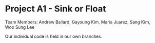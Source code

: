 # Project A1 - Sink or Float
Team Members: Andrew Ballard, Gayoung Kim, Maria Juarez, Sang Kim, Woo Sung Lee

Our individual code is held in our own branches.
